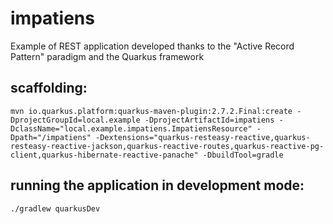 # impatiens

Example of REST application developed thanks to the "Active Record Pattern" paradigm and the Quarkus framework

## scaffolding:

```shell
mvn io.quarkus.platform:quarkus-maven-plugin:2.7.2.Final:create -DprojectGroupId=local.example -DprojectArtifactId=impatiens -DclassName="local.example.impatiens.ImpatiensResource" -Dpath="/impatiens" -Dextensions="quarkus-resteasy-reactive,quarkus-resteasy-reactive-jackson,quarkus-reactive-routes,quarkus-reactive-pg-client,quarkus-hibernate-reactive-panache" -DbuildTool=gradle
```

## running the application in development mode:

```shell
./gradlew quarkusDev
```
